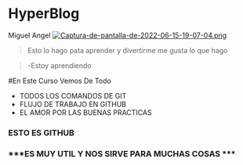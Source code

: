 # HyperBlog
Miguel Angel
[![Captura-de-pantalla-de-2022-06-15-19-07-04.png](https://i.postimg.cc/bNZVxXwX/Captura-de-pantalla-de-2022-06-15-19-07-04.png)](https://postimg.cc/jLrhTFfv)



>Esto lo hago pata aprender y divertirme  me gusta lo que hago  

>-Estoy aprendiendo 


#En Este Curso Vemos De Todo 
* TODOS LOS COMANDOS DE GIT 
* FLUJO DE TRABAJO EN GITHUB 
* EL AMOR POR LAS BUENAS PRACTICAS 



### **ESTO ES GITHUB**
### ***ES MUY UTIL  Y NOS SIRVE PARA MUCHAS COSAS ***